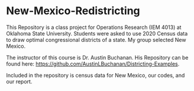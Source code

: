 # New-Mexico-Redistricting
This Repository is a class project for Operations Research (IEM 4013) at Oklahoma State University.
Students were asked to use 2020 Census data to draw optimal congressional districts of a state. My group selected New Mexico.

The instructor of this course is Dr. Austin Buchanan. His Repository can be found here: https://github.com/AustinLBuchanan/Districting-Examples.

Included in the repository is census data for New Mexico, our codes, and our report.
